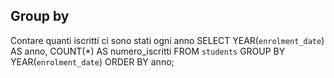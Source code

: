 ## Group by
Contare quanti iscritti ci sono stati ogni anno
SELECT YEAR(`enrolment_date`) AS anno, COUNT(*) AS numero_iscritti FROM `students` GROUP BY YEAR(`enrolment_date`) ORDER BY anno;
